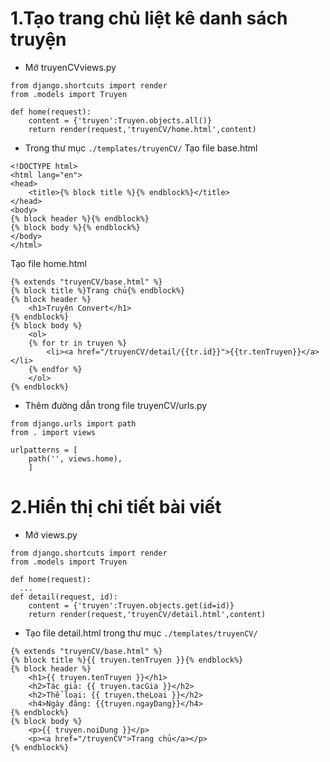 # 1.Tạo trang chủ liệt kê danh sách truyện
* Mở truyenCVviews.py
```
from django.shortcuts import render
from .models import Truyen

def home(request):
    content = {'truyen':Truyen.objects.all()}
    return render(request,'truyenCV/home.html',content)
```
* Trong thư mục `./templates/truyenCV/`
Tạo file base.html
```
<!DOCTYPE html>
<html lang="en">
<head>
    <title>{% block title %}{% endblock%}</title>
</head>
<body>
{% block header %}{% endblock%}
{% block body %}{% endblock%}
</body>
</html>
```
Tạo file home.html 
```
{% extends "truyenCV/base.html" %}
{% block title %}Trang chủ{% endblock%}
{% block header %}
    <h1>Truyện Convert</h1>
{% endblock%}
{% block body %}
    <ol>
    {% for tr in truyen %}
        <li><a href="/truyenCV/detail/{{tr.id}}">{{tr.tenTruyen}}</a></li>
    {% endfor %}
    </ol>
{% endblock%}
```
* Thêm đường dẫn trong file truyenCV/urls.py
```
from django.urls import path
from . import views

urlpatterns = [
    path('', views.home),
    ]
```
# 2.Hiển thị chi tiết bài viết
* Mở views.py
```
from django.shortcuts import render
from .models import Truyen

def home(request):
  ...
def detail(request, id):
    content = {'truyen':Truyen.objects.get(id=id)}
    return render(request,'truyenCV/detail.html',content)
```
* Tạo file detail.html trong thư mục `./templates/truyenCV/`
```
{% extends "truyenCV/base.html" %}
{% block title %}{{ truyen.tenTruyen }}{% endblock%}
{% block header %}
    <h1>{{ truyen.tenTruyen }}</h1>
    <h2>Tác giả: {{ truyen.tacGia }}</h2>
    <h2>Thể loại: {{ truyen.theLoai }}</h2>
    <h4>Ngày đăng: {{truyen.ngayDang}}</h4>
{% endblock%}
{% block body %}
    <p>{{ truyen.noiDung }}</p>
    <p><a href="/truyenCV">Trang chủ</a></p>
{% endblock%}
```
